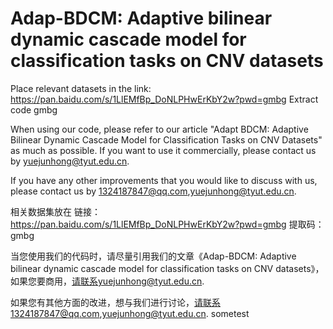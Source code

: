 # Adap-BDCM: Adaptive bilinear dynamic cascade model for classification tasks on CNV datasets

Place relevant datasets in the link: https://pan.baidu.com/s/1LlEMfBp_DoNLPHwErKbY2w?pwd=gmbg Extract code gmbg

When using our code, please refer to our article "Adapt BDCM: Adaptive Bilinear Dynamic Cascade Model for Classification Tasks on CNV Datasets" as much as possible. If you want to use it commercially, please contact us by yuejunhong@tyut.edu.cn.

If you have any other improvements that you would like to discuss with us, please contact us by 1324187847@qq.com,yuejunhong@tyut.edu.cn.

相关数据集放在 链接：https://pan.baidu.com/s/1LlEMfBp_DoNLPHwErKbY2w?pwd=gmbg 提取码：gmbg

当您使用我们的代码时，请尽量引用我们的文章《Adap-BDCM: Adaptive bilinear dynamic cascade model for classification tasks on CNV datasets》，如果您要商用，请联系yuejunhong@tyut.edu.cn.

如果您有其他方面的改进，想与我们进行讨论，请联系1324187847@qq.com,yuejunhong@tyut.edu.cn.
sometest